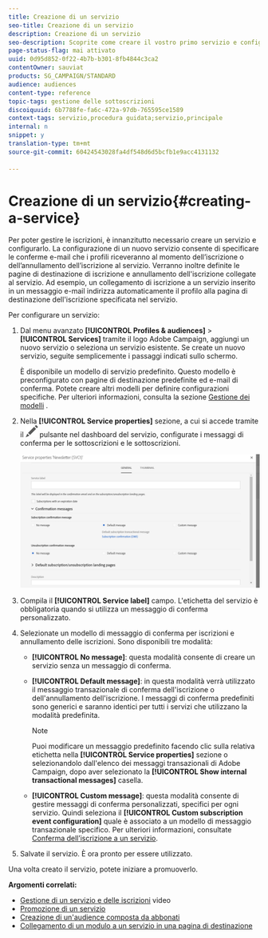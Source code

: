 ```yaml
---
title: Creazione di un servizio
seo-title: Creazione di un servizio
description: Creazione di un servizio
seo-description: Scoprite come creare il vostro primo servizio e configurarlo per inviare le conferme e-mail ai vostri abbonati.
page-status-flag: mai attivato
uuid: 0d95d852-0f22-4b7b-b301-8fb4844c3ca2
contentOwner: sauviat
products: SG_CAMPAIGN/STANDARD
audience: audiences
content-type: reference
topic-tags: gestione delle sottoscrizioni
discoiquuid: 6b7788fe-fa6c-472a-97db-765595ce1589
context-tags: servizio,procedura guidata;servizio,principale
internal: n
snippet: y
translation-type: tm+mt
source-git-commit: 60424543028fa4df548d6d5bcfb1e9acc4131132

---
```



# Creazione di un servizio{#creating-a-service}

Per poter gestire le iscrizioni, è innanzitutto necessario creare un servizio e configurarlo. La configurazione di un nuovo servizio consente di specificare le conferme e-mail che i profili riceveranno al momento dell’iscrizione o dell’annullamento dell’iscrizione al servizio. Verranno inoltre definite le pagine di destinazione di iscrizione e annullamento dell'iscrizione collegate al servizio. Ad esempio, un collegamento di iscrizione a un servizio inserito in un messaggio e-mail indirizza automaticamente il profilo alla pagina di destinazione dell'iscrizione specificata nel servizio.

Per configurare un servizio:

1. Dal menu avanzato **[!UICONTROL Profiles & audiences]** &gt; **[!UICONTROL Services]** tramite il logo Adobe Campaign, aggiungi un nuovo servizio o seleziona un servizio esistente. Se create un nuovo servizio, seguite semplicemente i passaggi indicati sullo schermo.

   È disponibile un modello di servizio predefinito. Questo modello è preconfigurato con pagine di destinazione predefinite ed e-mail di conferma. Potete creare altri modelli per definire configurazioni specifiche. Per ulteriori informazioni, consulta la sezione [Gestione dei modelli](../../start/using/about-templates.md) .

1. Nella **[!UICONTROL Service properties]** sezione, a cui si accede tramite il ![](assets/edit_darkgrey-24px.png) pulsante nel dashboard del servizio, configurate i messaggi di conferma per le sottoscrizioni e le sottoscrizioni.

   ![](assets/lp_service_parameters.png)

1. Compila il **[!UICONTROL Service label]** campo. L'etichetta del servizio è obbligatoria quando si utilizza un messaggio di conferma personalizzato.

1. Selezionate un modello di messaggio di conferma per iscrizioni e annullamento delle iscrizioni. Sono disponibili tre modalità:

   * **[!UICONTROL No message]**: questa modalità consente di creare un servizio senza un messaggio di conferma.
   * **[!UICONTROL Default message]**: in questa modalità verrà utilizzato il messaggio transazionale di conferma dell'iscrizione o dell'annullamento dell'iscrizione. I messaggi di conferma predefiniti sono generici e saranno identici per tutti i servizi che utilizzano la modalità predefinita.

      >[!NOTE]
      >
      >Puoi modificare un messaggio predefinito facendo clic sulla relativa etichetta nella **[!UICONTROL Service properties]** sezione o selezionandolo dall'elenco dei messaggi transazionali di Adobe Campaign, dopo aver selezionato la **[!UICONTROL Show internal transactional messages]** casella.

   * **[!UICONTROL Custom message]**: questa modalità consente di gestire messaggi di conferma personalizzati, specifici per ogni servizio. Quindi seleziona il **[!UICONTROL Custom subscription event configuration]** quale è associato a un modello di messaggio [](../../channels/using/about-transactional-messaging.md) transazionale specifico. Per ulteriori informazioni, consultate [Conferma dell’iscrizione a un servizio](../../audiences/using/confirming-subscription-to-a-service.md).

1. Salvate il servizio. È ora pronto per essere utilizzato.

Una volta creato il servizio, potete iniziare a promuoverlo.

**Argomenti correlati:**

* [Gestione di un servizio e delle iscrizioni](https://helpx.adobe.com/campaign/kt/acs/using/acs-services-and-subscriptions-feature-video-use.html) video
* [Promozione di un servizio](../../audiences/using/promoting-a-service.md)
* [Creazione di un'audience composta da abbonati](../../audiences/using/creating-audiences.md#creating-list-audiences)
* [Collegamento di un modulo a un servizio in una pagina di destinazione](../../channels/using/designing-a-landing-page.md#linking-a-form-to-a-service)

